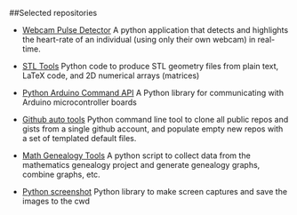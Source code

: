 
##Selected repositories

- [Webcam Pulse Detector](http://thearn.github.io/webcam-pulse-detector)
   A python application that detects and highlights the heart-rate of an individual (using only their own webcam) in real-time.

- [STL Tools](http://thearn.github.io/stl_tools/)
   Python code to produce STL geometry files from plain text, LaTeX code, and 2D numerical arrays (matrices)

- [Python Arduino Command API](http://thearn.github.io/Python-Arduino-Command-API/)
    A Python library for communicating with Arduino microcontroller boards 

- [Github auto tools](http://thearn.github.io/github-auto-tools/)
     Python command line tool to clone all public repos and gists from a single github account, and populate empty new repos with a set of templated default files. 

- [Math Genealogy Tools](http://thearn.github.io/math-genealogy-tools)
   A python script to collect data from the mathematics genealogy project and generate genealogy graphs, combine graphs, etc.

- [Python screenshot](http://thearn.github.io/python-screenshot)
    Python library to make screen captures and save the images to the cwd
